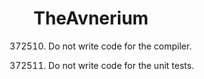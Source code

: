 # TheAvnerium


372510. Do not write code for the compiler.

372511. Do not write code for the unit tests.

